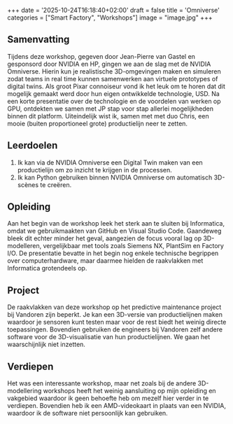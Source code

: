 +++
date = '2025-10-24T16:18:40+02:00'
draft = false
title = 'Omniverse'
categories = ["Smart Factory", "Workshops"]
image = "image.jpg"
+++

## Samenvatting

Tijdens deze workshop, gegeven door Jean-Pierre van Gastel en gesponsord door NVIDIA en HP, gingen we aan de slag met de NVIDIA Omniverse. Hierin kun je realistische 3D-omgevingen maken en simuleren zodat teams in real time kunnen samenwerken aan virtuele prototypes of digital twins. Als groot Pixar connoiseur vond ik het leuk om te horen dat dit mogelijk gemaakt werd door hun eigen ontwikkelde technologie, USD. Na een korte presentatie over de technologie en de voordelen van werken op GPU, ontdekten we samen met JP stap voor stap allerlei mogelijkheden binnen dit platform. Uiteindelijk wist ik, samen met met duo Chris, een mooie (buiten proportioneel grote) productielijn neer te zetten.

## Leerdoelen

1. Ik kan via de NVIDIA Omniverse een Digital Twin maken van een productielijn om zo inzicht te krijgen in de processen.
2. Ik kan Python gebruiken binnen NVIDIA Omniverse om automatisch 3D-scènes te creëren.

## Opleiding

Aan het begin van de workshop leek het sterk aan te sluiten bij Informatica, omdat we gebruikmaakten van GitHub en Visual Studio Code. Gaandeweg bleek dit echter minder het geval, aangezien de focus vooral lag op 3D-modelleren, vergelijkbaar met tools zoals Siemens NX, PlantSim en Factory I/O. De presentatie bevatte in het begin nog enkele technische begrippen over computerhardware, maar daarmee hielden de raakvlakken met Informatica grotendeels op.

## Project

De raakvlakken van deze workshop op het predictive maintenance project bij Vandoren zijn beperkt. Je kan een 3D-versie van productielijnen maken waardoor je sensoren kunt testen maar voor de rest biedt het weinig directe toepassingen. Bovendien gebruiken de engineers bij Vandoren zelf andere software voor de 3D-visualisatie van hun productielijnen. We gaan het waarschijnlijk niet inzetten.

## Verdiepen

Het was een interessante workshop, maar net zoals bij de andere 3D-modellering workshops heeft het weinig aansluiting op mijn opleiding en vakgebied waardoor ik geen behoefte heb om mezelf hier verder in te verdiepen. Bovendien heb ik een AMD-videokaart in plaats van een NVIDIA, waardoor ik de software niet persoonlijk kan gebruiken.
